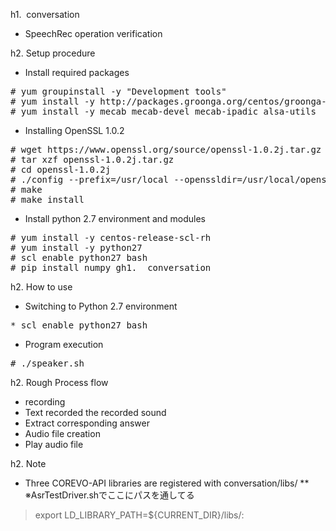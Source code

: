 h1.  conversation

* SpeechRec operation verification

h2. Setup procedure

* Install required packages
<pre>
# yum groupinstall -y "Development tools"
# yum install -y http://packages.groonga.org/centos/groonga-release-1.1.0-1.noarch.rpm
# yum install -y mecab mecab-devel mecab-ipadic alsa-utils
</pre>
* Installing OpenSSL 1.0.2
<pre>
# wget https://www.openssl.org/source/openssl-1.0.2j.tar.gz
# tar xzf openssl-1.0.2j.tar.gz
# cd openssl-1.0.2j
# ./config --prefix=/usr/local --openssldir=/usr/local/openssl shared
# make
# make install
</pre>
* Install python 2.7 environment and modules
<pre>
# yum install -y centos-release-scl-rh
# yum install -y python27
# scl enable python27 bash
# pip install numpy gh1.  conversation
</pre>

h2. How to use

* Switching to Python 2.7 environment
<pre>
* scl enable python27 bash
</pre>
* Program execution
<pre>
# ./speaker.sh
</pre>

h2. Rough Process flow

* recording
* Text recorded the recorded sound
* Extract corresponding answer
* Audio file creation
* Play audio file

h2. Note

* Three COREVO-API libraries are registered with conversation/libs/
** ※AsrTestDriver.shでここにパスを通してる
> export LD_LIBRARY_PATH=${CURRENT_DIR}/libs/:

